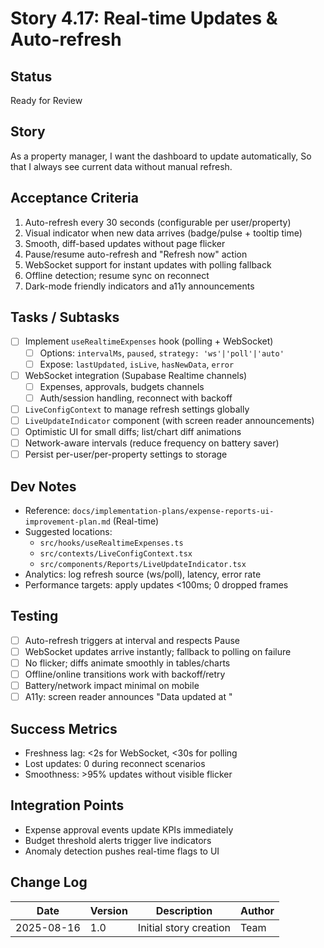 # Story 4.17: Real-time Updates & Auto-refresh

## Status
Ready for Review

## Story
As a property manager,
I want the dashboard to update automatically,
So that I always see current data without manual refresh.

## Acceptance Criteria
1. Auto-refresh every 30 seconds (configurable per user/property)
2. Visual indicator when new data arrives (badge/pulse + tooltip time)
3. Smooth, diff-based updates without page flicker
4. Pause/resume auto-refresh and "Refresh now" action
5. WebSocket support for instant updates with polling fallback
6. Offline detection; resume sync on reconnect
7. Dark-mode friendly indicators and a11y announcements

## Tasks / Subtasks
- [ ] Implement `useRealtimeExpenses` hook (polling + WebSocket)
  - [ ] Options: `intervalMs`, `paused`, `strategy: 'ws'|'poll'|'auto'`
  - [ ] Expose: `lastUpdated`, `isLive`, `hasNewData`, `error`
- [ ] WebSocket integration (Supabase Realtime channels)
  - [ ] Expenses, approvals, budgets channels
  - [ ] Auth/session handling, reconnect with backoff
- [ ] `LiveConfigContext` to manage refresh settings globally
- [ ] `LiveUpdateIndicator` component (with screen reader announcements)
- [ ] Optimistic UI for small diffs; list/chart diff animations
- [ ] Network-aware intervals (reduce frequency on battery saver)
- [ ] Persist per-user/per-property settings to storage

## Dev Notes
- Reference: `docs/implementation-plans/expense-reports-ui-improvement-plan.md` (Real-time)
- Suggested locations:
  - `src/hooks/useRealtimeExpenses.ts`
  - `src/contexts/LiveConfigContext.tsx`
  - `src/components/Reports/LiveUpdateIndicator.tsx`
- Analytics: log refresh source (ws/poll), latency, error rate
- Performance targets: apply updates <100ms; 0 dropped frames

## Testing
- [ ] Auto-refresh triggers at interval and respects Pause
- [ ] WebSocket updates arrive instantly; fallback to polling on failure
- [ ] No flicker; diffs animate smoothly in tables/charts
- [ ] Offline/online transitions work with backoff/retry
- [ ] Battery/network impact minimal on mobile
- [ ] A11y: screen reader announces "Data updated at <time>"

## Success Metrics
- Freshness lag: <2s for WebSocket, <30s for polling
- Lost updates: 0 during reconnect scenarios
- Smoothness: >95% updates without visible flicker

## Integration Points
- Expense approval events update KPIs immediately
- Budget threshold alerts trigger live indicators
- Anomaly detection pushes real-time flags to UI

## Change Log
| Date | Version | Description | Author |
|------|---------|-------------|--------|
| 2025-08-16 | 1.0 | Initial story creation | Team |
